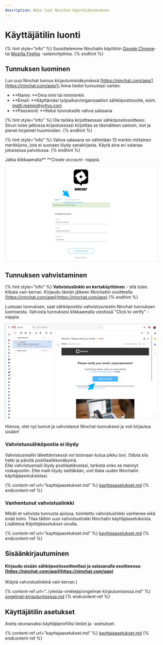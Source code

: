 ```yaml
---
description: Näin luot Ninchat-käyttäjätunnuksen
---
```


# Käyttäjätilin luonti

{% hint style="info" %}
Suosittelemme Ninchatin käyttöön [Google Chrome](https://www.google.com/chrome/)- tai [Mozilla Firefox](https://www.mozilla.org/en-US/firefox/new/) -selainohjelmia.
{% endhint %}

## **Tunnuksen luominen**

Luo uusi Ninchat tunnus kirjautumisnäkymässä [https://ninchat.com/app/](https://ninchat.com/app/)\
Anna tiedot tunnustasi varten:

* **Name: **Oma nimi tai niminerkki
* **Email: **Käyttämäsi työpaikan/organisaation sähköpostiosoite, esim. matti.mainio@yritys.com
* **Password: **Keksi tunnukselle vahva salasana

{% hint style="info" %}
Ole tarkka kirjoittaessasi sähköpostiosoitteesi. Sinun tulee jatkossa kirjautuessasi kirjoittaa se täsmälleen samoin, isot ja pienet kirjaimet huomioiden.
{% endhint %}

{% hint style="info" %}
Vahva salasana on vähintään 13 merkin mittainen merkkijono, jota ei suoraan löydy sanakirjasta. Käytä aina eri salanaa jokaisessa palvelussa.
{% endhint %}

Jatka klikkaamalla** **_Create account_ -nappia.

![](<../.gitbook/assets/Invite accept signup (2).png>)

###  <a href="verifying-account" id="verifying-account"></a>

## Tunnuksen vahvistaminen

{% hint style="info" %}
**Vahvistuslinkki on kertakäyttöinen** - sitä tulee klikata vain kerran. Kirjaudu tämän jälkeen Ninchatiin osoitteella [https://ninchat.com/app](https://ninchat.com/app)
{% endhint %}

Luotuasi tunnuksen, saat sähköpostiisi vahvistusviestin Ninchat-tunnuksen luomisesta. Vahvista tunnuksesi klikkaamalla viestissä "Click to verify" -nappia.

![](../.gitbook/assets/verify.png)

Hienoa, olet nyt luonut ja vahvistanut Ninchat-tunnuksesi ja voit kirjautua sisään! 

### Vahvistussähköpostia ei löydy <a href="vahvistussahkopostia-ei-loydy" id="vahvistussahkopostia-ei-loydy"></a>

Vahvistusmailin lähettämisessä voi toisinaan kulua pikku tovi. Odota siis hetki ja päivitä postilaatikkonäkymä. \
Ellei vahvistusmaili löydy postilaatikostasi, tarkista onko se mennyt roskapostiin. Ellei maili löydy sieltäkään, voit tilata uuden Ninchatin käyttäjäasetuksistasi.

{% content-ref url="kayttajaasetukset.md" %}
[kayttajaasetukset.md](kayttajaasetukset.md)
{% endcontent-ref %}

### Vanhentunut vahvistuslinkki

Mikäli et vahvista tunnusta ajoissa, toimitettu vahvistuslinkki vanhenee eikä enää toimi. Tilaa tällöin uusi vahvistuslinkki Ninchatin käyttäjäasetuksista. Lisätietoa _Käyttäjäasetukset_-sivulla.

{% content-ref url="kayttajaasetukset.md" %}
[kayttajaasetukset.md](kayttajaasetukset.md)
{% endcontent-ref %}

## Sisäänkirjautuminen

#### Kirjaudu sisään sähköpostiosoitteellasi ja salasanalla osoitteessa: [https://ninchat.com/app](https://ninchat.com/app)​

(Käytä vahvistuslinkkiä vain kerran.)

{% content-ref url="../yleisia-vinkkeja/ongelmat-kirjautumisessa.md" %}
[ongelmat-kirjautumisessa.md](../yleisia-vinkkeja/ongelmat-kirjautumisessa.md)
{% endcontent-ref %}

## Käyttäjätilin asetukset

Aseta seuraavaksi käyttäjäprofiilisi tiedot ja -asetukset.

{% content-ref url="kayttajaasetukset.md" %}
[kayttajaasetukset.md](kayttajaasetukset.md)
{% endcontent-ref %}

